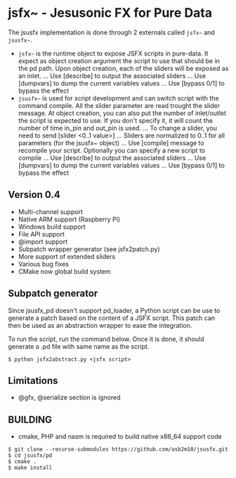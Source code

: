 jsfx~ - Jesusonic FX for Pure Data
======================================
The jsusfx implementation is done through 2 externals called `jsfx~` and `jsusfx~`.

* `jsfx~` is the runtime object to expose JSFX scripts in pure-data. It expect as object 
creation argument the script to use that should be in the pd path. Upon object creation, 
each of the sliders will be exposed as an inlet.
... Use [describe] to output the associated sliders
... Use [dumpvars] to dump the current variables values
... Use [bypass 0/1] to bypass the effect
* `jsusfx~` is used for script development and can switch script with the command compile. All
the slider parameter are read trought the slider message. At object creation, you can also put 
the number of inlet/outlet the script is expected to use. If you don't specify it, it will 
count the number of time in_pin and out_pin is used.
... To change a slider, you need to send [slider <slider id> <0..1 value>]
... Sliders are normalized to 0..1 for all parameters (for the jsusfx~ object)
... Use [compile] message to recompile your script. Optionally you can specify a new script to compile
... Use [describe] to output the associated sliders
... Use [dumpvars] to dump the current variables values
... Use [bypass 0/1] to bypass the effect

Version 0.4
-----------
* Multi-channel support
* Native ARM support (Raspberry Pi)
* Windows build support
* File API support
* @import support
* Subpatch wrapper generator (see jsfx2patch.py) 
* More support of extended sliders
* Various bug fixes
* CMake now global build system

Subpatch generator
------------------
Since jsusfx_pd doesn't support pd_loader, a Python script can be use to generate a patch based
on the content of a JSFX script. This patch can then be used as an abstraction wrapper to ease 
the integration.

To run the script, run the command below. Once it is done, it should generate a .pd file with same
name as the script. 

```
$ python jsfx2abstract.py <jsfx script>
```

Limitations
-----------
* @gfx, @serialize section is ignored

BUILDING
--------
* cmake, PHP and nasm is required to build native x86_64 support code

```
$ git clone --recurse-submodules https://github.com/asb2m10/jsusfx.git
$ cd jsusfx/pd
$ cmake .
$ make install
```
